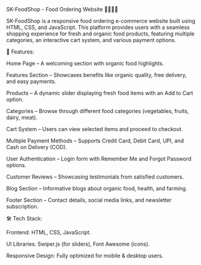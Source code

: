 SK-FoodShop - Food Ordering Website 🍏🥕🥦🍖

SK-FoodShop is a responsive food ordering e-commerce website built using HTML, CSS, and JavaScript. This platform provides users with a seamless shopping experience for fresh and organic food products, featuring multiple categories, an interactive cart system, and various payment options.

🌟 Features:

Home Page – A welcoming section with organic food highlights.

Features Section – Showcases benefits like organic quality, free delivery, and easy payments.

Products – A dynamic slider displaying fresh food items with an Add to Cart option.

Categories – Browse through different food categories (vegetables, fruits, dairy, meat).

Cart System – Users can view selected items and proceed to checkout.

Multiple Payment Methods – Supports Credit Card, Debit Card, UPI, and Cash on Delivery (COD).

User Authentication – Login form with Remember Me and Forgot Password options.

Customer Reviews – Showcasing testimonials from satisfied customers.

Blog Section – Informative blogs about organic food, health, and farming.

Footer Section – Contact details, social media links, and newsletter subscription.



🛠️ Tech Stack:

Frontend: HTML, CSS, JavaScript.

UI Libraries: Swiper.js (for sliders), Font Awesome (icons).

Responsive Design: Fully optimized for mobile & desktop users.

